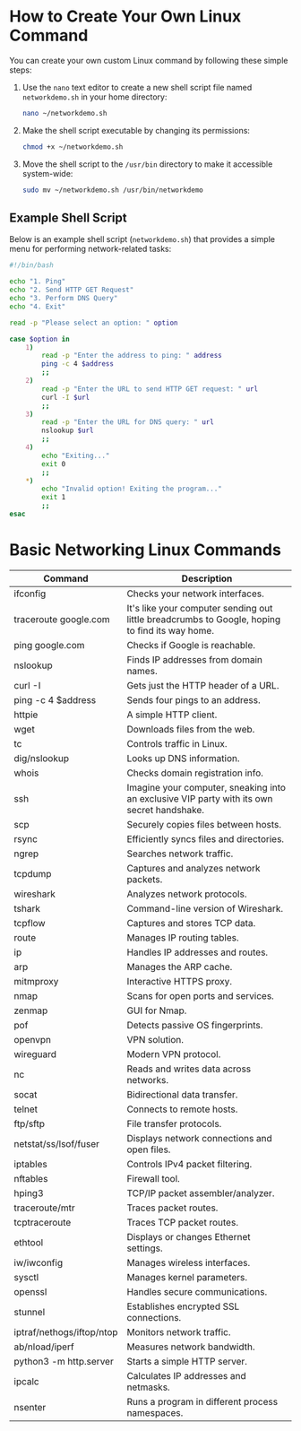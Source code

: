 # How to Create Your Own Linux Command

You can create your own custom Linux command by following these simple steps:

1. Use the `nano` text editor to create a new shell script file named `networkdemo.sh` in your home directory:
    ```bash
    nano ~/networkdemo.sh
    ```

2. Make the shell script executable by changing its permissions:
    ```bash
    chmod +x ~/networkdemo.sh
    ```

3. Move the shell script to the `/usr/bin` directory to make it accessible system-wide:
    ```bash
    sudo mv ~/networkdemo.sh /usr/bin/networkdemo
    ```

## Example Shell Script

Below is an example shell script (`networkdemo.sh`) that provides a simple menu for performing network-related tasks:

```bash
#!/bin/bash

echo "1. Ping"
echo "2. Send HTTP GET Request"
echo "3. Perform DNS Query"
echo "4. Exit"

read -p "Please select an option: " option

case $option in
    1)
        read -p "Enter the address to ping: " address
        ping -c 4 $address
        ;;
    2)
        read -p "Enter the URL to send HTTP GET request: " url
        curl -I $url
        ;;
    3)
        read -p "Enter the URL for DNS query: " url
        nslookup $url
        ;;
    4)
        echo "Exiting..."
        exit 0
        ;;
    *)
        echo "Invalid option! Exiting the program..."
        exit 1
        ;;
esac
```


# Basic Networking Linux Commands
| Command                  | Description                                                 |
|--------------------------|-------------------------------------------------------------|
| ifconfig                 | Checks your network interfaces.                             |
| traceroute google.com    | It's like your computer sending out little breadcrumbs to Google, hoping to find its way home. | 471_1.png |
| ping google.com          | Checks if Google is reachable.                              |
| nslookup                 | Finds IP addresses from domain names.                       |
| curl -I                  | Gets just the HTTP header of a URL.                         |
| ping -c 4 $address       | Sends four pings to an address.                             |
| httpie                   | A simple HTTP client.                                       |
| wget                     | Downloads files from the web.                               |
| tc                       | Controls traffic in Linux.                                  |
| dig/nslookup             | Looks up DNS information.                                   |
| whois                    | Checks domain registration info.                            |
| ssh                      | Imagine your computer, sneaking into an exclusive VIP party with its own secret handshake. |
| scp                      | Securely copies files between hosts.                        |
| rsync                    | Efficiently syncs files and directories.                    |
| ngrep                    | Searches network traffic.                                   |
| tcpdump                  | Captures and analyzes network packets.                      |
| wireshark                | Analyzes network protocols.                                 |
| tshark                   | Command-line version of Wireshark.                          |
| tcpflow                  | Captures and stores TCP data.                               |
| route                    | Manages IP routing tables.                                  |
| ip                       | Handles IP addresses and routes.                            |
| arp                      | Manages the ARP cache.                                      |
| mitmproxy                | Interactive HTTPS proxy.                                    |
| nmap                     | Scans for open ports and services.                          |
| zenmap                   | GUI for Nmap.                                               |
| pof                      | Detects passive OS fingerprints.                            |
| openvpn                  | VPN solution.                                               |
| wireguard                | Modern VPN protocol.                                        |
| nc                       | Reads and writes data across networks.                      |
| socat                    | Bidirectional data transfer.                                |
| telnet                   | Connects to remote hosts.                                   |
| ftp/sftp                 | File transfer protocols.                                    |
| netstat/ss/lsof/fuser    | Displays network connections and open files.                |
| iptables                 | Controls IPv4 packet filtering.                             |
| nftables                 | Firewall tool.                                              |
| hping3                   | TCP/IP packet assembler/analyzer.                           |
| traceroute/mtr           | Traces packet routes.                                       |
| tcptraceroute            | Traces TCP packet routes.                                   |
| ethtool                  | Displays or changes Ethernet settings.                      |
| iw/iwconfig              | Manages wireless interfaces.                                |
| sysctl                   | Manages kernel parameters.                                  |
| openssl                  | Handles secure communications.                              |
| stunnel                  | Establishes encrypted SSL connections.                      |
| iptraf/nethogs/iftop/ntop | Monitors network traffic.                                   |
| ab/nload/iperf           | Measures network bandwidth.                                 |
| python3 -m http.server   | Starts a simple HTTP server.                                |
| ipcalc                   | Calculates IP addresses and netmasks.                       |
| nsenter                  | Runs a program in different process namespaces.   
